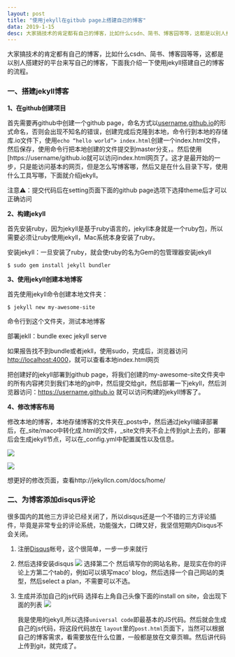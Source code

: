 ```yaml
---
layout: post
title: "使用jekyll在gitbub page上搭建自己的博客"
data: 2019-1-15
desc: 大家搞技术的肯定都有自己的博客，比如什么csdn、简书、博客园等等，这都是以别人搭建好的平台来写自己的博客...
---
```




大家搞技术的肯定都有自己的博客，比如什么csdn、简书、博客园等等，这都是以别人搭建好的平台来写自己的博客，下面我介绍一下使用jekyll搭建自己的博客的流程。

### 一、搭建jekyll博客

**1、在github创建项目**

首先需要再github中创建一个github page，命名方式以[username.github.io](http://username.github.io)的形式命名，否则会出现不知名的错误，创建完成后克隆到本地，命令行到本地的存储库.io文件下，使用`echo “hello world”> index.html`创建一个index.html文件，然后保存，使用命令行把本地创建的文件提交到master分支，。然后使用[https://username/github.io就可以访问index.html网页了。这才是最开始的一步，只是能访问基本的网页，但是怎么写博客哪，然后又是在什么目录下写，使用什么工具写哪，下面就介绍jekyll。

注意⚠️：提交代码后在setting页面下面的github page选项下选择theme后才可以正确访问

**2、构建jekyll**

首先安装ruby，因为jekyll是基于ruby语言的，jekyll本身就是一个ruby包，所以需要必须让ruby使用jekyll，Mac系统本身安装了ruby。

安装jekyll：一旦安装了ruby，就会使ruby的名为Gem的包管理器安装jekyll

`$ sudo gem install jekyll bundler`

**3、使用jekyll创建本地博客**

首先使用jekyll命令创建本地文件夹：

`$ jekyll new my-awesome-site`

命令行到这个文件夹，测试本地博客

部署jekll：bundle exec jekyll serve

如果报告找不到bundle或者jekll，使用sudo，完成后，浏览器访问<http://localhost:4000>，就可以查看本地index.html网页

把创建好的jekyll部署到github page，将我们创建的my-awesome-site文件夹中的所有内容拷贝到我们本地的git中，然后提交给git，然后部署一下jekyll，然后浏览器访问：<https://username.github.io> 就可以访问构建的jekyll博客了。

**4、修改博客布局**

修改本地的博客，本地存储博客的文件夹在_posts中，然后通过jekyll编译部署后，在_site/maco中转化成.html的文件，_site文件夹不会上传到git上去的，部署后会生成jekyll节点，可以在_config.yml中配置属性以及信息。

![](../../../../assets/jekyll/minima.png)

![](../../../../assets/jekyll/site.png)

想更好的修改页面，查看http://jekyllcn.com/docs/home/

### 二、为博客添加disqus评论

很多国内的其他三方评论已经关闭了，所以disqus还是一个不错的三方评论插件，毕竟是非常专业的评论系统，功能强大，口碑又好，我坚信短期内Disqus不会关闭。

1. 注册[Disqus](https://disqus.com)帐号，这个很简单，一步一步来就行

2. 然后选择安装disqus
   ![](../../../../assets/jekyll/dis_img1.jpg)
   选择第二个
   然后填写你的网站名称，是现实在你的评论上方第二个tab的，例如可以填写maco' blog，然后选择一个自己网站的类型，然后select a plan，不需要可以不选。

3. 生成并添加自己的js代码
   选择右上角自己头像下面的install on site，会出现下面的列表
   ![](../../../../assets/jekyll/dis_img3.jpg)

   我是使用的jekyll,所以选择`universal code`即最基本的JS代码。然后就会生成自己的js代码，将这段代码放在 `layout`里的`post.html`页面下，当然可以根据自己的博客需求，看需要放在什么位置，一般都是放在文章页嘛。然后讲代码上传到git，就完成了。

